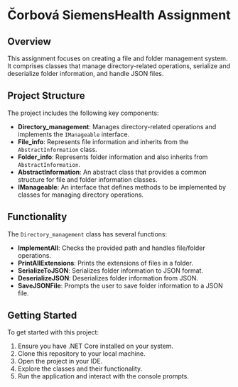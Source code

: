# Čorbová SiemensHealth Assignment

## Overview

This assignment focuses on creating a file and folder management system. It comprises classes that manage directory-related operations, serialize and deserialize folder information, and handle JSON files.

## Project Structure

The project includes the following key components:

- **Directory_management**: Manages directory-related operations and implements the `IManageable` interface.
- **File_info**: Represents file information and inherits from the `AbstractInformation` class.
- **Folder_info**: Represents folder information and also inherits from `AbstractInformation`.
- **AbstractInformation**: An abstract class that provides a common structure for file and folder information classes.
- **IManageable**: An interface that defines methods to be implemented by classes for managing directory operations.

## Functionality

The `Directory_management` class has several functions:

- **ImplementAll**: Checks the provided path and handles file/folder operations.
- **PrintAllExtensions**: Prints the extensions of files in a folder.
- **SerializeToJSON**: Serializes folder information to JSON format.
- **DeserializeJSON**: Deserializes folder information from JSON.
- **SaveJSONFile**: Prompts the user to save folder information to a JSON file.


## Getting Started

To get started with this project:

1. Ensure you have .NET Core installed on your system.
2. Clone this repository to your local machine.
3. Open the project in your IDE.
4. Explore the classes and their functionality.
5. Run the application and interact with the console prompts.

